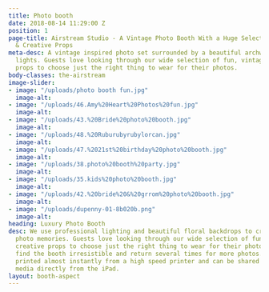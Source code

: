 ```yaml
---
title: Photo booth
date: 2018-08-14 11:29:00 Z
position: 1
page-title: Airstream Studio - A Vintage Photo Booth With a Huge Selection Of Vintage
  & Creative Props
meta-desc: A vintage inspired photo set surrounded by a beautiful archway of fairground
  lights. Guests love looking through our wide selection of fun, vintage and creative
  props to choose just the right thing to wear for their photos.
body-classes: the-airstream
image-slider:
- image: "/uploads/photo booth fun.jpg"
  image-alt: 
- image: "/uploads/46.Amy%20Heart%20Photos%20fun.jpg"
  image-alt: 
- image: "/uploads/43.%20Bride%20photo%20booth.jpg"
  image-alt: 
- image: "/uploads/48.%20Ruburubyrubylorcan.jpg"
  image-alt: 
- image: "/uploads/47.%2021st%20birthday%20photo%20booth.jpg"
  image-alt: 
- image: "/uploads/38.photo%20booth%20party.jpg"
  image-alt: 
- image: "/uploads/35.kids%20photo%20booth.jpg"
  image-alt: 
- image: "/uploads/42.%20bride%20&%20grrom%20photo%20booth.jpg"
  image-alt: 
- image: "/uploads/dupenny-01-8b020b.png"
  image-alt: 
heading: Luxury Photo Booth
desc: We use professional lighting and beautiful floral backdrops to create stunning
  photo memories. Guests love looking through our wide selection of fun, vintage and
  creative props to choose just the right thing to wear for their photos. Many people
  find the booth irresistible and return several times for more photos. Pictures are
  printed almost instantly from a high speed printer and can be shared with social
  media directly from the iPad.
layout: booth-aspect
---
```


